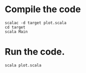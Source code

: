 
# Compile the code

    scalac -d target plot.scala
    cd target
    scala Main

# Run the code.

    scala plot.scala
